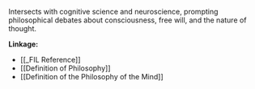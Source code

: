 Intersects with cognitive science and neuroscience, prompting philosophical debates about consciousness, free will, and the nature of thought.

**Linkage:**
- [[_FIL Reference]]
- [[Definition of Philosophy]]
- [[Definition of the Philosophy of the Mind]]